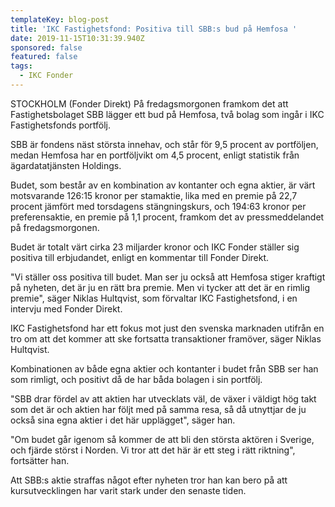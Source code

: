 ```yaml
---
templateKey: blog-post
title: 'IKC Fastighetsfond: Positiva till SBB:s bud på Hemfosa '
date: 2019-11-15T10:31:39.940Z
sponsored: false
featured: false
tags:
  - IKC Fonder
---
```

STOCKHOLM (Fonder Direkt) På fredagsmorgonen framkom det att Fastighetsbolaget SBB lägger ett bud på Hemfosa, två bolag som ingår i IKC Fastighetsfonds portfölj. 

SBB är fondens näst största innehav, och står för 9,5 procent av portföljen, medan Hemfosa har en portföljvikt om 4,5 procent, enligt statistik från ägardatatjänsten Holdings.

Budet, som består av en kombination av kontanter och egna aktier, är värt motsvarande 126:15 kronor per stamaktie, lika med en premie på 22,7 procent jämfört med torsdagens stängningskurs, och 194:63 kronor per preferensaktie, en premie på 1,1 procent, framkom det av pressmeddelandet på fredagsmorgonen. 

Budet är totalt värt cirka 23 miljarder kronor och IKC Fonder ställer sig positiva till erbjudandet, enligt en kommentar till Fonder Direkt. 

"Vi ställer oss positiva till budet. Man ser ju också att Hemfosa stiger kraftigt på nyheten, det är ju en rätt bra premie. Men vi tycker att det är en rimlig premie", säger Niklas Hultqvist, som förvaltar IKC Fastighetsfond, i en intervju med Fonder Direkt. 

IKC Fastighetsfond har ett fokus mot just den svenska marknaden utifrån en tro om att det kommer att ske fortsatta transaktioner framöver, säger Niklas Hultqvist.  

Kombinationen av både egna aktier och kontanter i budet från SBB ser han som rimligt, och positivt då de har båda bolagen i sin portfölj.

"SBB drar fördel av att aktien har utvecklats väl, de växer i väldigt hög takt som det är och aktien har följt med på samma resa, så då utnyttjar de ju också sina egna aktier i det här upplägget", säger han. 

"Om budet går igenom så kommer de att bli den största aktören i Sverige, och fjärde störst i Norden. Vi tror att det här är ett steg i rätt riktning", fortsätter han. 

Att SBB:s aktie straffas något efter nyheten tror han kan bero på att kursutvecklingen har varit stark under den senaste tiden.
